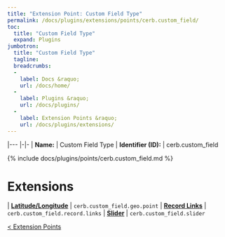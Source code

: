 ```yaml
---
title: "Extension Point: Custom Field Type"
permalink: /docs/plugins/extensions/points/cerb.custom_field/
toc:
  title: "Custom Field Type"
  expand: Plugins
jumbotron:
  title: "Custom Field Type"
  tagline: 
  breadcrumbs:
  -
    label: Docs &raquo;
    url: /docs/home/
  -
    label: Plugins &raquo;
    url: /docs/plugins/
  -
    label: Extension Points &raquo;
    url: /docs/plugins/extensions/
---
```


|---
|-|-
| **Name:** | Custom Field Type
| **Identifier (ID):** | cerb.custom_field

{% include docs/plugins/points/cerb.custom_field.md %}

# Extensions

| [**Latitude/Longitude**](/docs/plugins/extensions/cerb.custom_field.geo.point/) | `cerb.custom_field.geo.point`
| [**Record Links**](/docs/plugins/extensions/cerb.custom_field.record.links/) | `cerb.custom_field.record.links`
| [**Slider**](/docs/plugins/extensions/cerb.custom_field.slider/) | `cerb.custom_field.slider`

<div class="section-nav">
	<div class="left">
		<a href="/docs/plugins/extensions/#extension-points" class="prev">&lt; Extension Points</a>
	</div>
	<div class="right align-right">
	</div>
</div>
<div class="clear"></div>